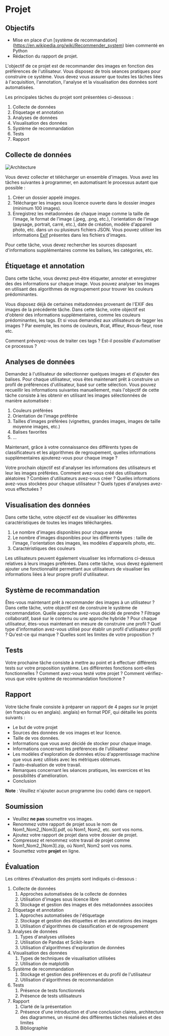 # Projet

## Objectifs

- Mise en place d'un [système de recommandation] (https://en.wikipedia.org/wiki/Recommender_system) bien commenté en Python
- Rédaction du rapport de projet.


L'objectif de ce projet est de recommander des images en fonction des préférences
de l'utilisateur. Vous disposez de trois séances pratiques pour construire ce système. Vous devez vous assurer que toutes les tâches liées à l'acquisition, l'annotation, l'analyse et la visualisation des données sont automatisées.

Les principales tâches du projet sont présentées ci-dessous :

1.  Collecte de données
2.  Étiquetage et annotation
3.  Analyses de données
4.  Visualisation des données
5.  Système de recommandation
6.  Tests
7.  Rapport

## Collecte de données

![Architecture](../../images/Project-Architecture.png "Architecture")


Vous devez collecter et télécharger un ensemble d'images. Vous avez les tâches suivantes à programmer, en automatisant le processus autant que possible :

1.  Créer un dossier appelé *images*.
2.  Télécharger les images sous licence ouverte dans le dossier *images* (minimum 100
    images).
3.  Enregistrez les métadonnées de chaque image comme la taille de l'image, le format de l'image (.jpeg,
    .png, etc.), l'orientation de l'image (paysage, portrait, carré, etc.),
    date de création, modèle d'appareil photo, etc. dans un ou plusieurs fichiers JSON. Vous pouvez utiliser les informations [Exif](https://en.wikipedia.org/wiki/Exif) présentes dans les fichiers d'images.

Pour cette tâche, vous devez rechercher les sources disposant d'informations supplémentaires
comme les balises, les catégories, etc.

## Étiquetage et annotation

Dans cette tâche, vous devrez peut-être étiqueter, annoter et enregistrer des
des informations sur chaque image. Vous pouvez analyser les images en utilisant
des algorithmes de regroupement pour trouver les couleurs prédominantes.

Vous disposez déjà de certaines métadonnées provenant de l'EXIF des images de la précédente
tâche. Dans cette tâche, votre objectif est d'obtenir des informations supplémentaires, comme
les couleurs prédominantes, les tags. Et si vous demandiez aux utilisateurs de tagger les images ?
Par exemple, les noms de couleurs, \#cat, \#fleur, \#sous-fleur, rose etc.

Comment prévoyez-vous de traiter ces tags ? Est-il possible d'automatiser ce
processus ?

## Analyses de données

Demandez à l'utilisateur de sélectionner quelques images et d'ajouter des balises. Pour chaque utilisateur, vous êtes
maintenant prêt à construire un profil de préférences d'utilisateur, basé sur cette sélection.
Vous pouvez recueillir les informations suivantes manuellement, mais l'objectif de
cette tâche consiste à les obtenir en utilisant les images sélectionnées de manière automatisée : 

1.  Couleurs préférées
2.  Orientation de l'image préférée
3.  Tailles d'images préférées (vignettes, grandes images, images de taille moyenne
    images, etc.)
4.  Balises favorites
5.  \...

Maintenant, grâce à votre connaissance des différents types de classificateurs et
les algorithmes de regroupement, quelles informations supplémentaires ajouterez-vous pour chaque
image ?

Votre prochain objectif est d'analyser les informations des utilisateurs et leur
les images préférées. Comment avez-vous créé des utilisateurs aléatoires ? Combien d'utilisateurs avez-vous
créer ? Quelles informations avez-vous stockées pour chaque utilisateur ? Quels types d'analyses avez-vous effectuées ?

## Visualisation des données

Dans cette tâche, votre objectif est de visualiser les différentes caractéristiques de
toutes les images téléchargées.

1.  Le nombre d'images disponibles pour chaque année
2.  Le nombre d'images disponibles pour les différents types : taille de l'image,
    l'orientation des images, les modèles d'appareils photo, etc. 
3.  Caractéristiques des couleurs

Les utilisateurs peuvent également visualiser les informations ci-dessus relatives à leurs images préférées. Dans cette tâche, vous devez également ajouter une fonctionnalité permettant aux utilisateurs de visualiser les informations liées à leur propre profil d'utilisateur.

## Système de recommandation

Êtes-vous maintenant prêt à recommander des images à un utilisateur ? Dans cette tâche, votre objectif est de construire le système de recommandation. Quelle approche avez-vous décidé de prendre ? Filtrage collaboratif, basé sur le contenu ou une approche hybride ? Pour chaque utilisateur, êtes-vous maintenant en mesure de construire une profil ? Quel type d'information avez-vous utilisé pour établir un profil d'utilisateur profil ? Qu'est-ce qui manque ? Quelles sont les limites de votre proposition ?

## Tests

Votre prochaine tâche consiste à mettre au point et à effectuer différents tests sur votre proposition système. Les différentes fonctions sont-elles fonctionnelles ? Comment avez-vous testé votre projet ? Comment vérifiez-vous que votre système de recommandation fonctionne ?

## Rapport

Votre tâche finale consiste à préparer un rapport de 4 pages sur le projet (en français ou en anglais). 
anglais) en format PDF, qui détaille les points suivants :

- Le but de votre projet
- Sources des données de vos images et leur licence.
- Taille de vos données.
- Informations que vous avez décidé de stocker pour chaque image.
- Informations concernant les préférences de l'utilisateur
- Les modèles d'exploration de données et/ou d'apprentissage machine que vous avez utilisés avec les métriques obtenues.
- l'auto-évaluation de votre travail.
- Remarques concernant les séances pratiques, les exercices et les possibilités d'amélioration.
- Conclusion

**Note** : Veuillez n'ajouter aucun programme (ou code) dans ce rapport.

## Soumission


- Veuillez **ne pas** soumettre vos images.
- Renommez votre rapport de projet sous le nom de Nom1\_Nom2\_\[Nom3\].pdf, où Nom1, Nom2, etc. sont vos noms.
- Ajoutez votre rapport de projet dans votre dossier de projet.
- Compressez et renommez votre travail de projet comme Nom1\_Nom2\_\[Nom3\].zip, où Nom1, Nom2 sont vos noms.
- Soumettez votre **projet** en ligne.

## Évaluation


Les critères d'évaluation des projets sont indiqués ci-dessous : 

1.  Collecte de données
    1. Approches automatisées de la collecte de données
    2. Utilisation d'images sous licence libre
    3. Stockage et gestion des images et des métadonnées associées
2.  Étiquetage et annotation
    1. Approches automatisées de l'étiquetage
    2. Stockage et gestion des étiquettes et des annotations des images
    3. Utilisation d'algorithmes de classification et de regroupement
3.  Analyses de données
    1. Types d'analyses utilisées
    2. Utilisation de Pandas et Scikit-learn
    3. Utilisation d'algorithmes d'exploration de données
4.  Visualisation des données
    1. Types de techniques de visualisation utilisées
    2. Utilisation de matplotlib
5.  Système de recommandation
    1. Stockage et gestion des préférences et du profil de l'utilisateur
    2. Utilisation d'algorithmes de recommandation
6.  Tests
    1. Présence de tests fonctionnels
    2. Présence de tests utilisateurs
7.  Rapport
    1. Clarté de la présentation
    2. Présence d'une introduction et d'une conclusion claires, architecture
        des diagrammes, un résumé des différentes tâches réalisées et des limites
    3. Bibliographie


